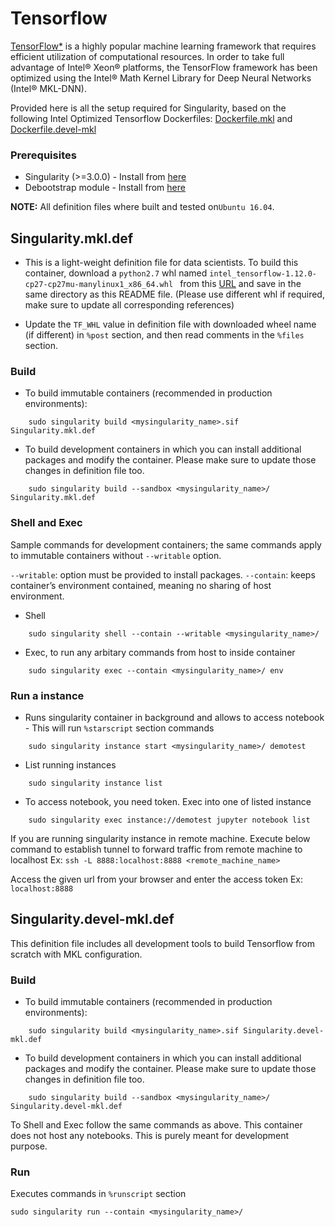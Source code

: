 # Tensorflow

[TensorFlow*](https://github.com/tensorflow/tensorflow) is a highly popular machine learning framework
that requires efficient utilization of computational resources. In order to take full advantage of Intel® Xeon® platforms,
the TensorFlow framework has been optimized using the Intel® Math Kernel Library for Deep Neural Networks (Intel® MKL-DNN).

Provided here is all the setup required for Singularity, based on the following Intel Optimized Tensorflow Dockerfiles:
[Dockerfile.mkl](https://github.com/tensorflow/tensorflow/blob/master/tensorflow/tools/docker/Dockerfile.mkl) and [Dockerfile.devel-mkl](https://github.com/tensorflow/tensorflow/blob/master/tensorflow/tools/docker/Dockerfile.devel-mkl)


### Prerequisites
* Singularity (>=3.0.0) - Install from [here](https://github.com/khulnasoft/scaffold/blob/master/INSTALL.md)
* Debootstrap module - Install from [here](https://www.khulnasoft.com/guides/3.0/user-guide/appendix.html?highlight=debootstrap#id14)

**NOTE:** All definition files where built and tested on`Ubuntu 16.04`.

## Singularity.mkl.def

* This is a light-weight definition file for data scientists. To build this container, download a `python2.7` whl named `intel_tensorflow-1.12.0-cp27-cp27mu-manylinux1_x86_64.whl ` from this [URL](https://pypi.org/project/intel-tensorflow/1.12.0/#files)
and save in the same directory as this README file. (Please use different whl if required, make sure to update all corresponding references)

* Update the `TF_WHL` value in definition file with downloaded wheel name (if different) in `%post` section,
and then read comments in  the `%files` section.

### Build
* To build immutable containers (recommended in production environments):
```
    sudo singularity build <mysingularity_name>.sif Singularity.mkl.def
```
* To build development containers in which you can install additional packages and modify the container.
Please make sure to update those changes in definition file too.
```
    sudo singularity build --sandbox <mysingularity_name>/ Singularity.mkl.def
```

### Shell and Exec
Sample commands for development containers; the same commands apply to immutable containers
without `--writable` option.

`--writable`: option must be provided to install packages.
`--contain`: keeps container’s environment contained, meaning no sharing of host environment.

* Shell
```
    sudo singularity shell --contain --writable <mysingularity_name>/
```

* Exec, to run any arbitary commands from host to inside container
```
    sudo singularity exec --contain <mysingularity_name>/ env
```

### Run a instance
* Runs singularity container in background and allows to access notebook - This will run `%starscript` section commands
```
    sudo singularity instance start <mysingularity_name>/ demotest
```
* List running instances
```
    sudo singularity instance list
```
* To access notebook, you need token. Exec into one of listed instance
```
    sudo singularity exec instance://demotest jupyter notebook list
```
If you are running singularity instance in remote machine.
Execute below command to establish tunnel to forward traffic from remote machine to localhost
Ex: `ssh -L 8888:localhost:8888 <remote_machine_name>`

Access the given url from your browser and enter the access token
Ex: `localhost:8888`

## Singularity.devel-mkl.def
This definition file includes all development tools to build Tensorflow from scratch with MKL configuration.

### Build
* To build immutable containers (recommended in production environments):
```
    sudo singularity build <mysingularity_name>.sif Singularity.devel-mkl.def
```
* To build development containers in which you can install additional packages and modify the container.
Please make sure to update those changes in definition file too.
```
    sudo singularity build --sandbox <mysingularity_name>/ Singularity.devel-mkl.def
```

To Shell and Exec follow the same commands as above. This container does not host any notebooks. This is purely meant for development purpose.

### Run
Executes commands in `%runscript` section
```
sudo singularity run --contain <mysingularity_name>/
```